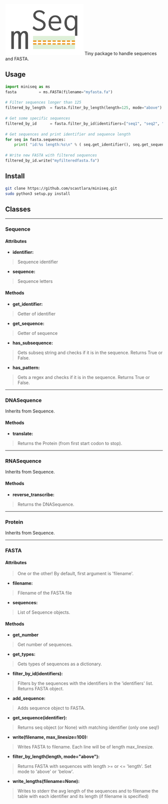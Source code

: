 <img width="250px" src="https://github.com/scastlara/miniseq/blob/master/miniseq/logo.png"/>
Tiny package to handle sequences and FASTA.

## Usage
```python
import miniseq as ms
fasta          = ms.FASTA(filename="myfasta.fa")

# Filter sequences longer than 125
filtered_by_length  = fasta.filter_by_length(length=125, mode="above")

# Get some specific sequences
filtered_by_id      = fasta.filter_by_id(identifiers=["seq1", "seq2", "seq56"])

# Get sequences and print identifier and sequence length
for seq in fasta.sequences:
    print( "id:%s length:%s\n" % ( seq.get_identifier(), seq.get_sequence() ) )

# Write new FASTA with filtered sequences
filtered_by_id.write("myfilteredfasta.fa")
```

## Install
```bash
git clone https://github.com/scastlara/miniseq.git
sudo python3 setup.py install
```

## Classes
---
### Sequence

#### Attributes

* **identifier:**
> Sequence identifier

* **sequence:**   
> Sequence letters


#### Methods

* **get_identifier:**
> Getter of identifier

* **get_sequence:**
> Getter of sequence

* **has_subsequence:**
> Gets subseq string and checks if it is in the sequence.
> Returns True or False.

* **has_pattern:**
> Gets a regex and checks if it is in the sequence.
> Returns True or False.

----
### DNASequence
Inherits from Sequence.

#### Methods

* **translate:**
>Returns the Protein (from first start codon to stop).

----
### RNASequence
Inherits from Sequence.

#### Methods

* **reverse_transcribe:**
> Returns the DNASequence.

-----
### Protein
Inherits from Sequence.

-----
### FASTA

#### Attributes
>  One or the other! By default, first argument is 'filename'.

* **filename:**
> Filename of the FASTA file

* **sequences:**
> List of Sequence objects.


#### Methods

* **get_number**      
> Get number of sequences.

* **get_types:**       
> Gets types of sequences as a dictionary.

* **filter_by_id(identifiers):**
> Filters by the sequences with the identifiers in the 'identifiers' list.
> Returns FASTA object.

* **add_sequence:**    
> Adds sequence object to FASTA.

* **get_sequence(identifier):**
> Returns seq object (or None) with matching identifier (only one seq!)

* **write(filename, max_linesize=100):**
> Writes FASTA to filename. Each line will be of length max_linesize.

* **filter_by_length(length, mode="above"):**
> Returns FASTA with sequences with length >= or <= 'length'.
> Set mode to 'above' or 'below'.

* **write_lengths(filename=None):**
> Writes to stderr the avg length of the sequences and to filename the table
> with each identifier and its length (if filename is specified)
